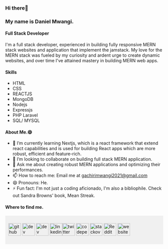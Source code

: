 ### Hi there👋

### My name is Daniel Mwangi.

#### Full Stack Developer

I'm a full stack developer, experienced in building fully responsive MERN stack websites and application that implement the jamstack. My love for the MERN stack was fueled by my curiosity and ardent urge to create dynamic websites, and over time I've attained mastery in building MERN web apps.

#### Skills
 * HTML
 * CSS
 * REACTJS
 * MongoDB
 * Nodejs
 * Expressjs
 * PHP Laravel
 * SQL/ MYSQL

#### About Me.😄
- 🌱 I’m currently learning Nextjs, which is a react framework that extend react capabilities and is used for building React apps which are more robust, efficient and feature-rich. 
- 👯 I’m looking to collaborate on building full stack MERN application. 
- 💬 Ask me about creating robust MERN applications and optimizing their performances. 
- 📫 How to reach me: Email me at gachirimwangi2021@gmail.com 
- 😄 Pronouns: He.  
- ⚡ Fun fact: I'm not just a coding aficionado, I'm also a bibliophile. Check out Sandra Browns' book, Mean Streak.  

#### Where to find me.
<div style="background-color: #f0f0f0; padding: 10px;">
  
[<img src='https://cdn.jsdelivr.net/npm/simple-icons@3.0.1/icons/github.svg' alt='github' height='40' style='fill: blue;'>](https://github.com/gachirimwangi) [<img src='https://cdn.jsdelivr.net/npm/simple-icons@3.0.1/icons/dev-dot-to.svg' alt='dev' height='40'>](https://dev.to/gachirimwangi) [<img src='https://cdn.jsdelivr.net/npm/simple-icons@3.0.1/icons/hashnode.svg' alt='dev' height='40'>](gachirimwangi)  [<img src='https://cdn.jsdelivr.net/npm/simple-icons@3.0.1/icons/linkedin.svg' alt='linkedin' height='40'>](https://www.linkedin.com/in/daniel-mwangi-027872235/)[<img src='https://cdn.jsdelivr.net/npm/simple-icons@3.0.1/icons/twitter.svg' alt='twitter' height='40'>](https://twitter.com/gdaniels_ke)  [<img src='https://cdn.jsdelivr.net/npm/simple-icons@3.0.1/icons/codepen.svg' alt='codepen' height='40'>](https://codepen.io/gachirimwangi)  [<img src='https://cdn.jsdelivr.net/npm/simple-icons@3.0.1/icons/stackoverflow.svg' alt='stackoverflow' height='40'>](https://stackoverflow.com/users/22733301/gachirimwangi)  [<img src='https://cdn.jsdelivr.net/npm/simple-icons@3.0.1/icons/reddit.svg' alt='Reddit' height='40'>](https://www.reddit.com/user/gdaniels_ke)  [<img src='https://cdn.jsdelivr.net/npm/simple-icons@3.0.1/icons/icloud.svg' alt='website' height='40'>](gachirimwangi.github.io)

</div>


